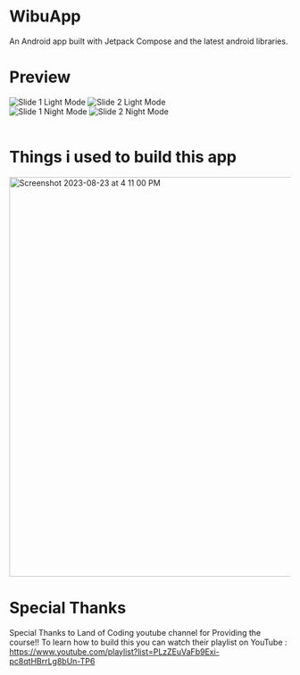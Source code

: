 # WibuApp
An Android app built with Jetpack Compose and the latest android libraries.

# Preview 
![Slide 1 Light Mode](https://github.com/user-attachments/assets/2047371a-7545-4b59-bbc2-73b0c7f68b68)
![Slide 2 Light Mode](https://github.com/user-attachments/assets/ce235d0a-c130-41b4-b3a2-1c19196a089c)
<br>
![Slide 1 Night Mode](https://github.com/user-attachments/assets/57090f35-13a2-442e-b446-1404c31ca6a2)
![Slide 2 Night Mode](https://github.com/user-attachments/assets/271ba1c5-a1f6-40fe-8a4c-451bde54d41c)
<br><br>
# Things i used to build this app
<img width="716" alt="Screenshot 2023-08-23 at 4 11 00 PM" src="https://github.com/mohammednawas8/NewsApp/assets/78867217/f9e80bb2-f066-4b90-a537-55d4e0bf07ca">

# Special Thanks
Special Thanks to Land of Coding youtube channel for Providing the course!!
To learn how to build this you can watch their playlist on YouTube : https://www.youtube.com/playlist?list=PLzZEuVaFb9Exi-pc8qtHBrrLg8bUn-TP6
